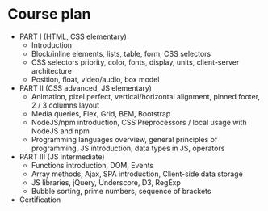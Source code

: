 <h1>Course plan</h1>

<ul>

<li>
PART I (HTML, CSS elementary)
<ul>
<li>
Introduction
</li>
<li>
Block/inline elements, lists, table, form, CSS selectors
</li>
<li>
CSS selectors priority, color, fonts, display, units, client-server architecture
</li>
<li>
Position, float, video/audio, box model
</li>
</ul>
</li>

<li>
PART II (CSS advanced, JS elementary)
<ul>
<li>
Animation, pixel perfect, vertical/horizontal alignment,
pinned footer, 2 / 3 columns layout
</li>
<li>
Media queries, Flex, Grid, BEM, Bootstrap
</li>
<li>
NodeJS/npm introduction, CSS Preprocessors / local usage with NodeJS and npm
</li>
<li>
Programming languages overview, general principles of programming,
JS introduction, data types in JS, operators
</li>
</ul>
</li>

<li>
PART III (JS intermediate)
<ul>
<li>
Functions introduction, DOM, Events
</li>
<li>
Array methods, Ajax, SPA introduction, Client-side data storage
</li>
<li>
JS libraries, jQuery, Underscore, D3, RegExp
</li>
<li>
Bubble sorting, prime numbers, sequence of brackets
</li>
</ul>
</li>
<li>
Certification
</li>
</ul>